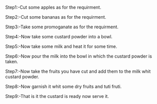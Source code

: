 Step1:-Cut some apples as for the requirment.

Step2:-Cut some bananas as for the requirment.

Step3:-Take some promoganate as for the requirment.

Step4:-Now take some custard powder into a bowl.

Step5:-Now take some milk and heat it for some time.

Step6:-Now pour the milk into the bowl in which the custard powder is taken.

Step7:-Now take the fruits you have cut and add them to the milk whit custard powder.

Step8:-Now garnish it whit some dry fruits and tuti fruti.

Step9:-That is it the custard is ready now serve it.

